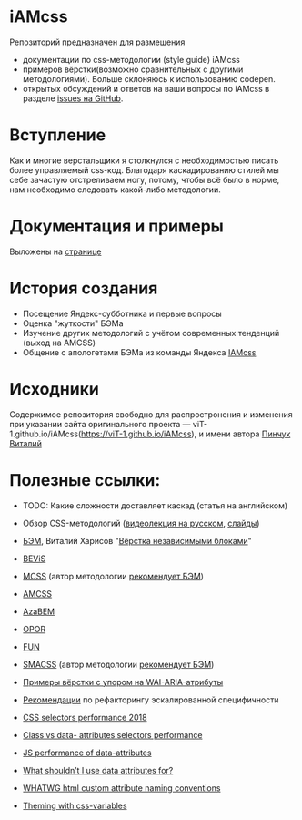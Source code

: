 # iAMcss
Репозиторий предназначен для размещения
- документации по css-методологии (style guide) iAMcss
- примеров вёрстки(возможно сравнительных с другими методологиями). Больше склоняюсь к использованию codepen.
- открытых обсуждений и ответов на ваши вопросы по iAMcss в разделе [issues на GitHub](https://github.com/viT-1/iAMCSS/issues).

# Вступление
Как и многие верстальщики я столкнулся с необходимостью писать более управляемый css-код.
Благодаря каскадированию стилей мы себе зачастую отстреливаем ногу, потому, чтобы всё было в норме, нам необходимо следовать какой-либо методологии.

# Документация и примеры
Выложены на [странице](https://github.com/viT-1/iAMcss/blob/master/styleguide.md)

# История создания
- Посещение Яндекс-субботника и первые вопросы
- Оценка "жуткости" БЭМа
- Изучение других методологий с учётом современных тенденций (выход на AMCSS)
- Общение с апологетами БЭМа из команды Яндекса [IAMcss](https://github.com/bem/bem-method/issues/455)

# Исходники
Cодержимое репозитория свободно для распростронения и изменения при указании сайта оригинального проекта — viT-1.github.io/iAMcss(https://viT-1.github.io/iAMcss),
и имени автора [Пинчук Виталий](http://viT-1.blogspot.com)

# Полезные ссылки:
- TODO: Какие сложности доставляет каскад (статья на английском)
- Обзор CSS-методологий ([видеолекция на русском](https://www.youtube.com/watch?v=P4ag4JSNWTM), [слайды](http://www.slideshare.net/ElizavetaSelivanova/ss-49224792))
- [БЭМ](http://ru.bem.info/), Виталий Харисов "[Вёрстка независимыми блоками](http://vitaly.harisov.name/article/independent-blocks.html)"
- [BEViS](https://github.com/bevis-ui/docs/blob/master/faq/bem-vs-bevis.md)
- [MCSS](https://github.com/operatino/MCSS#readme) (автор методологии [рекомендует БЭМ](https://habrahabr.ru/post/256109/#comment_8442829))
- [AMCSS](https://amcss.github.io/)
- [AzaBEM](http://azagroup.ru/azabem-css-method/)
- [OPOR](http://nano.sapegin.ru/all/opor-methodology)
- [FUN](https://benfrain.com/enduring-css-writing-style-sheets-rapidly-changing-long-lived-projects/)
- [SMACSS](https://smacss.com/) (автор методологии [рекомендует БЭМ](https://twitter.com/snookca/status/606908589295464449))

- [Примеры вёрстки с упором на WAI-ARIA-атрибуты](http://oaa-accessibility.org/)
- [Рекомендации](https://github.com/mediaelement/mediaelement/issues/1849#issuecomment-249254251) по рефакторингу эскалированной специфичности
- [CSS selectors performance 2018](https://www.sitepoint.com/optimizing-css-id-selectors-and-other-myths/)
- [Class vs data- attributes selectors performance](https://gomakethings.com/how-performant-are-data-attributes-as-selectors/)
- [JS performance of data-attributes](https://jsperf.com/data-dataset)
- [What shouldn’t I use data attributes for?](http://html5doctor.com/html5-custom-data-attributes/)
- [WHATWG html custom attribute naming conventions](https://github.com/whatwg/html/issues/2271)
- [Theming with css-variables](https://www.sitepoint.com/css-theming-custom-properties-javascript/)